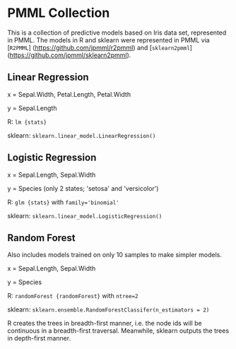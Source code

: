 # PMML Collection
This is a collection of predictive models based on Iris data set, represented in PMML. The models in R and sklearn were represented in PMML via [`R2PMML`] (https://github.com/jpmml/r2pmml) and [`sklearn2pmml`] (https://github.com/jpmml/sklearn2pmml).

## Linear Regression
x = Sepal.Width, Petal.Length, Petal.Width

y = Sepal.Length


R: `lm {stats}`

sklearn: `sklearn.linear_model.LinearRegression()`

## Logistic Regression
x = Sepal.Length, Sepal.Width

y = Species (only 2 states; 'setosa' and 'versicolor')


R: `glm {stats}` with `family='binomial'`

sklearn: `sklearn.linear_model.LogisticRegression()`

## Random Forest
Also includes models trained on only 10 samples to make simpler models.

x = Sepal.Length, Sepal.Width

y = Species

R: `randomForest {randomForest}` with `ntree=2`

sklearn: `sklearn.ensemble.RandomForestClassifer(n_estimators = 2)`

R creates the trees in breadth-first manner, i.e. the node ids will be continuous in a breadth-first traversal. Meanwhile, sklearn outputs the trees in depth-first manner.
